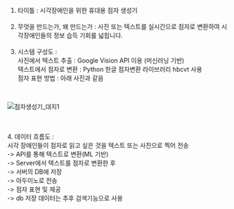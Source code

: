 1. 타이틀 : 시각장애인을 위한 휴대용 점자 생성기</br></br>
2. 무엇을 만드는가, 왜 만드는가 : 사진 또는 텍스트를 실시간으로 점자로 변환하여 시각장애인들의 정보 습득 기회를 넓힙니다.</br></br>
3. 시스템 구성도 :
</br>사진에서 텍스트 추출 : Google Vision API 이용 (머신러닝 기반)
</br>텍스트에서 점자로 변환 : Python 한글 점자변환 라이브러리 hbcvt 사용
</br>점자 표현 방법 : 아래 사진과 같음
</br>


![점자생성기_대지1](https://github.com/JihoonJang/CapstoneDesign/blob/master/%EC%A0%90%EC%9E%90%EC%83%9D%EC%84%B1%EA%B8%B0_%EB%8C%80%EC%A7%80%201.jpg)

</br></br>
4. 데이터 흐름도 : </br>시각 장애인들이 점자로 읽고 싶은 것을 텍스트 또는 사진으로 찍어 전송 
</br>-> API를 통해 텍스트로 변환(ML 기반) 
</br>-> Server에서 텍스트를 점자로 변환한 후 
</br>-> 서버의 DB에 저장 
</br>-> 아두이노로 전송 
</br>-> 점자 표현 및 제공
</br>-> db 저장 데이터는 추후 검색기능으로 사용
